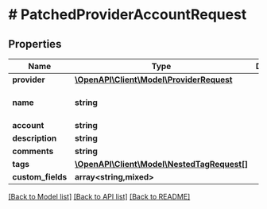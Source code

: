 # # PatchedProviderAccountRequest

## Properties

Name | Type | Description | Notes
------------ | ------------- | ------------- | -------------
**provider** | [**\OpenAPI\Client\Model\ProviderRequest**](ProviderRequest.md) |  | [optional]
**name** | **string** |  | [optional] [default to '']
**account** | **string** |  | [optional]
**description** | **string** |  | [optional]
**comments** | **string** |  | [optional]
**tags** | [**\OpenAPI\Client\Model\NestedTagRequest[]**](NestedTagRequest.md) |  | [optional]
**custom_fields** | **array<string,mixed>** |  | [optional]

[[Back to Model list]](../../README.md#models) [[Back to API list]](../../README.md#endpoints) [[Back to README]](../../README.md)
